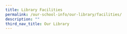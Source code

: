 ```yaml
---
title: Library Facilities
permalink: /our-school-info/our-library/facilities/
description: ""
third_nav_title: Our Library
---
```

